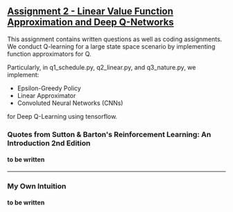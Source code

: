 ## [Assignment 2 - Linear Value Function Approximation and Deep Q-Networks](http://web.stanford.edu/class/cs234/assignment2/index.html)

This assignment contains written questions as well as coding assignments. We conduct Q-learning for a large state space scenario by implementing function approximators for Q.

Particularly, in q1_schedule.py, q2_linear.py, and q3_nature.py, we implement:
- Epsilon-Greedy Policy
- Linear Approximator
- Convoluted Neural Networks (CNNs)

for Deep Q-Learning using tensorflow.

### Quotes from Sutton & Barton's Reinforcement Learning: An Introduction 2nd Edition
#### to be written
***
### My Own Intuition

#### to be written

